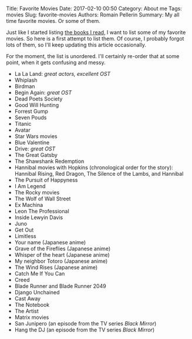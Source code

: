 Title: Favorite Movies 
Date: 2017-02-10 00:50
Category: About me
Tags: movies
Slug: favorite-movies
Authors: Romain Pellerin
Summary: My all time favorite movies. Or some of them.

Just like I started listing [the books I read]({filename}/books.md), I want to list some of my favorite movies. So here is a first attempt to list them. Of course, I probably forgot lots of them, so I'll keep updating this article occasionally.

For the moment, the list is unordered. I'll certainly re-order that at some point, when it gets confusing and messy.

- La La Land: *great actors, excellent OST*
- Whiplash
- Birdman
- Begin Again: *great OST*
- Dead Poets Society
- Good Will Hunting
- Forrest Gump
- Seven Pouds
- Titanic
- Avatar
- Star Wars movies
- Blue Valentine
- Drive: *great OST*
- The Great Gatsby
- The Shawshank Redemption
- Hannibal movies with Hopkins (chronological order for the story): Hannibal Rising, Red Dragon, The Silence of the Lambs, and Hannibal
- The Pursuit of Happyness
- I Am Legend
- The Rocky movies
- The Wolf of Wall Street
- Ex Machina
- Leon The Professional
- Inside Lewyin Davis
- Juno
- Get Out
- Limitless
- Your name (Japanese anime)
- Grave of the Fireflies (Japanese anime)
- Whisper of the heart (Japanese anime)
- My neighbor Totoro (Japanese anime)
- The Wind Rises (Japanese anime)
- Catch Me If You Can
- Creed
- Blade Runner and Blade Runner 2049
- Django Unchained
- Cast Away
- The Notebook
- The Artist
- Matrix movies
- San Junipero (an episode from the TV series *Black Mirror*)
- Hang the DJ (an episode from the TV series *Black Mirror*)
